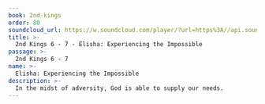 ```yaml
---
book: 2nd-kings
order: 80
soundcloud_url: https://w.soundcloud.com/player/?url=https%3A//api.soundcloud.com/tracks/
title: >-
  2nd Kings 6 - 7 - Elisha: Experiencing the Impossible
passage: >-
  2nd Kings 6 - 7
name: >-
  Elisha: Experiencing the Impossible
description: >-
  In the midst of adversity, God is able to supply our needs.
---
```


